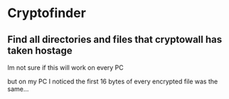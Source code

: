 # Cryptofinder

## Find all directories and files that cryptowall has taken hostage

Im not sure if this will work on every PC

but on my PC I noticed the first 16 bytes of every encrypted file was the same...
